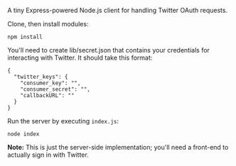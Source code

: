 A tiny Express-powered Node.js client for handling Twitter OAuth requests.

Clone, then install modules:

```
npm install
```

You'll need to create lib/secret.json that contains your credentials for interacting with Twitter. It should take this format:

```
{
  "twitter_keys": {
    "consumer_key": "",
    "consumer_secret": "",
    "callbackURL": ""
  }
}
```

Run the server by executing `index.js`:

```
node index
```

<b>Note:</b> This is just the server-side implementation; you'll need a front-end to actually sign in with Twitter.
